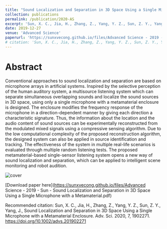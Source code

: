 ```yaml
---
title: "Sound Localization and Separation in 3D Space Using a Single Microphone with a Metamaterial Enclosure (Inside Back Cover)"
collection: publications
permalink: /publication/2020-AS
excerpt: 'Sun, X. C., Jia, H., Zhang, Z., Yang, Y. Z., Sun, Z. Y., Yang, J.'
date: 2019-12-27
venue: 'Advanced Science'
paperurl: 'https://sunxvecong.github.io/files/Advanced Science - 2019 - Sun - Sound Localization and Separation in 3D Space Using a Single Microphone with a Metamaterial.pdf'
# citation: 'Sun, X. C., Jia, H., Zhang, Z., Yang, Y. Z., Sun, Z. Y., Yang, J., Sound Localization and Separation in 3D Space Using a Single Microphone with a Metamaterial Enclosure. Adv. Sci. 2020, 7, 1902271. https://doi.org/10.1002/advs.201902271'
---
```


Abstract
======
Conventional approaches to sound localization and separation are based on microphone arrays in artificial systems. Inspired by the selective perception of the human auditory system, a multisource listening system which can separate simultaneous overlapping sounds and localize the sound sources in 3D space, using only a single microphone with a metamaterial enclosure is designed. The enclosure modifies the frequency response of the microphone in a direction-dependent manner by giving each direction a characteristic signature. Thus, the information about the location and the audio content of sound sources can be experimentally reconstructed from the modulated mixed signals using a compressive sensing algorithm. Due to the low computational complexity of the proposed reconstruction algorithm, the designed system can also be applied in source identification and tracking. The effectiveness of the system in multiple real-life scenarios is evaluated through multiple random listening tests. The proposed metamaterial-based single-sensor listening system opens a new way of sound localization and separation, which can be applied to intelligent scene monitoring and robot audition.

![cover](https://github.com/sunxvecong/sunxvecong.github.io/blob/master/images/AS_cover.jpg)

[Download paper here](https://sunxvecong.github.io/files/Advanced Science - 2019 - Sun - Sound Localization and Separation in 3D Space Using a Single Microphone with a Metamaterial.pdf)

Recommended citation: Sun, X. C., Jia, H., Zhang, Z., Yang, Y. Z., Sun, Z. Y., Yang, J., Sound Localization and Separation in 3D Space Using a Single Microphone with a Metamaterial Enclosure. Adv. Sci. 2020, 7, 1902271. https://doi.org/10.1002/advs.201902271
